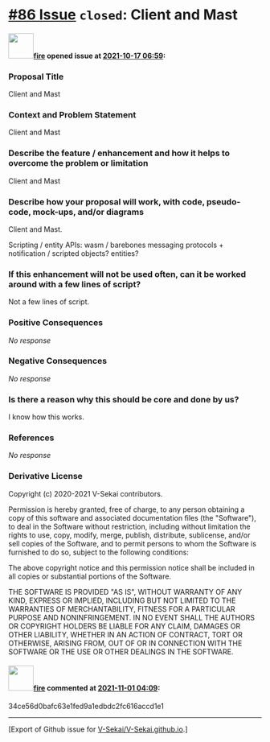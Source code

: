 # [\#86 Issue](https://github.com/V-Sekai/V-Sekai.github.io/issues/86) `closed`: Client and Mast

#### <img src="https://avatars.githubusercontent.com/u/32321?u=c2e06a3d2b49a467aa907e54aa259516440267cc&v=4" width="50">[fire](https://github.com/fire) opened issue at [2021-10-17 06:59](https://github.com/V-Sekai/V-Sekai.github.io/issues/86):

### Proposal Title

Client and Mast

### Context and Problem Statement

Client and Mast

### Describe the feature / enhancement and how it helps to overcome the problem or limitation

Client and Mast

### Describe how your proposal will work, with code, pseudo-code, mock-ups, and/or diagrams

Client and Mast.

Scripting / entity APIs: wasm / barebones messaging protocols + notification / scripted objects? entities?

### If this enhancement will not be used often, can it be worked around with a few lines of script?

Not a few lines of script.

### Positive Consequences

_No response_

### Negative Consequences

_No response_

### Is there a reason why this should be core and done by us?

I know how this works.

### References

_No response_

### Derivative License

Copyright (c) 2020-2021 V-Sekai contributors.

Permission is hereby granted, free of charge, to any person obtaining a copy
of this software and associated documentation files (the "Software"), to deal
in the Software without restriction, including without limitation the rights
to use, copy, modify, merge, publish, distribute, sublicense, and/or sell
copies of the Software, and to permit persons to whom the Software is
furnished to do so, subject to the following conditions:

The above copyright notice and this permission notice shall be included in all
copies or substantial portions of the Software.

THE SOFTWARE IS PROVIDED "AS IS", WITHOUT WARRANTY OF ANY KIND, EXPRESS OR
IMPLIED, INCLUDING BUT NOT LIMITED TO THE WARRANTIES OF MERCHANTABILITY,
FITNESS FOR A PARTICULAR PURPOSE AND NONINFRINGEMENT. IN NO EVENT SHALL THE
AUTHORS OR COPYRIGHT HOLDERS BE LIABLE FOR ANY CLAIM, DAMAGES OR OTHER
LIABILITY, WHETHER IN AN ACTION OF CONTRACT, TORT OR OTHERWISE, ARISING FROM,
OUT OF OR IN CONNECTION WITH THE SOFTWARE OR THE USE OR OTHER DEALINGS IN THE
SOFTWARE.


#### <img src="https://avatars.githubusercontent.com/u/32321?u=c2e06a3d2b49a467aa907e54aa259516440267cc&v=4" width="50">[fire](https://github.com/fire) commented at [2021-11-01 04:09](https://github.com/V-Sekai/V-Sekai.github.io/issues/86#issuecomment-955911637):

34ce56d0bafc63e1fed9a1edbdc2fc616accd1e1


-------------------------------------------------------------------------------



[Export of Github issue for [V-Sekai/V-Sekai.github.io](https://github.com/V-Sekai/V-Sekai.github.io).]
